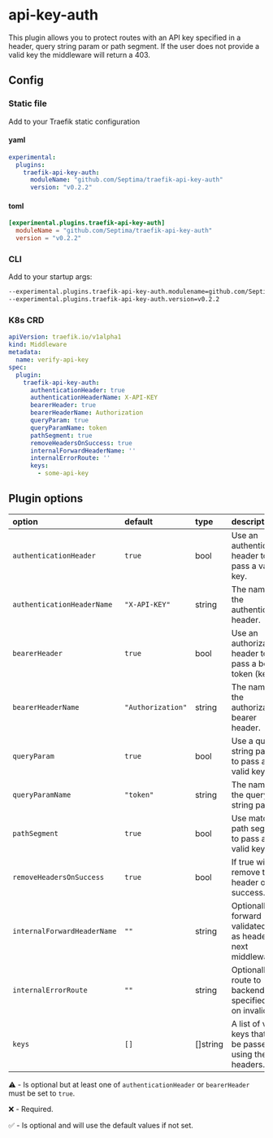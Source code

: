 # api-key-auth

This plugin allows you to protect routes with an API key specified in a header, query string param or path segment. If the user does not provide a valid key the middleware will return a 403.

## Config

### Static file

Add to your Traefik static configuration

#### yaml

```yaml
experimental:
  plugins:
    traefik-api-key-auth:
      moduleName: "github.com/Septima/traefik-api-key-auth"
      version: "v0.2.2"
```

#### toml

```toml
[experimental.plugins.traefik-api-key-auth]
  moduleName = "github.com/Septima/traefik-api-key-auth"
  version = "v0.2.2"
```

### CLI

Add to your startup args:

```sh
--experimental.plugins.traefik-api-key-auth.modulename=github.com/Septima/traefik-api-key-auth
--experimental.plugins.traefik-api-key-auth.version=v0.2.2
```

### K8s CRD

```yaml
apiVersion: traefik.io/v1alpha1
kind: Middleware
metadata:
  name: verify-api-key
spec:
  plugin:
    traefik-api-key-auth:
      authenticationHeader: true
      authenticationHeaderName: X-API-KEY
      bearerHeader: true
      bearerHeaderName: Authorization
      queryParam: true
      queryParamName: token
      pathSegment: true
      removeHeadersOnSuccess: true
      internalForwardHeaderName: ''
      internalErrorRoute: ''
      keys:
        - some-api-key
```

## Plugin options

| option                     | default           | type     | description                                                    | optional |
| :------------------------- | :---------------- | :------- | :---------------------------------------------------------     | :------- |
| `authenticationHeader`     | `true`            | bool     | Use an authentication header to pass a valid key.              | ⚠️       |
| `authenticationHeaderName` | `"X-API-KEY"`     | string   | The name of the authentication header.                         | ✅       |
| `bearerHeader`             | `true`            | bool     | Use an authorization header to pass a bearer token (key).      | ⚠️       |
| `bearerHeaderName`         | `"Authorization"` | string   | The name of the authorization bearer header.                   | ✅       |
| `queryParam`               | `true`            | bool     | Use a query string param to pass a valid key.                  | ⚠️       |
| `queryParamName`           | `"token"`         | string   | The name of the query string param.                            | ✅       |
| `pathSegment`              | `true`            | bool     | Use match on path segment to pass a valid key.                 | ⚠️       |
| `removeHeadersOnSuccess`   | `true`            | bool     | If true will remove the header on success.                     | ✅       |
| `internalForwardHeaderName`| `""`              | string   | Optionally forward validated key as header to next middleware. | ✅       |
| `internalErrorRoute`       | `""`              | string   | Optionally route to backend at specified path on invalid key   | ✅       |
| `keys`                     | `[]`              | []string | A list of valid keys that can be passed using the headers.     | ❌       |

⚠️ - Is optional but at least one of `authenticationHeader` or `bearerHeader` must be set to `true`.

❌ - Required.

✅ - Is optional and will use the default values if not set.
